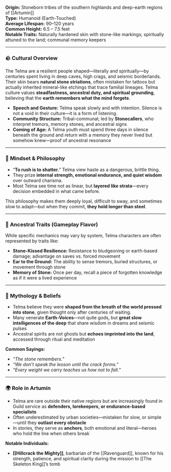 
**Origin:** Stoneborn tribes of the southern highlands and deep-earth regions of [[Artumin]]  
**Type:** Humanoid (Earth-Touched)  
**Average Lifespan:** 90–120 years  
**Common Height:** 6.5 – 7.5 feet  
**Notable Traits:** Naturally hardened skin with stone-like markings; spiritually attuned to the land; communal memory keepers

---

### 🪨 **Cultural Overview**

The Telma are a resilient people shaped—literally and spiritually—by centuries spent living in deep caves, high crags, and seismic borderlands. Their skin bears **natural stone striations**, often mistaken for tattoos but actually inherited mineral-like etchings that trace familial lineages. Telma culture values **steadfastness, ancestral duty, and spiritual grounding**, believing that the **earth remembers what the mind forgets**.

- **Speech and Gesture:** Telma speak slowly and with intention. Silence is not a void in their culture—it is a form of listening.
- **Community Structure:** Tribal-communal; led by **Stonecallers**, who interpret tremors, memory stones, and ancestral signs
- **Coming of Age:** A Telma youth must spend three days in silence beneath the ground and return with a memory they never lived but somehow knew—proof of ancestral resonance

---

### 🧠 **Mindset & Philosophy**

- “**To rush is to shatter.**” Telma view haste as a dangerous, brittle thing.
- They prize **internal strength, emotional endurance, and quiet wisdom** over outward charisma.
- Most Telma see time not as linear, but **layered like strata**—every decision embedded in what came before.

This philosophy makes them deeply loyal, difficult to sway, and sometimes slow to adapt—but when they commit, **they hold longer than steel**.

---

### 🧱 **Ancestral Traits (Gameplay Flavor)**

While specific mechanics may vary by system, Telma characters are often represented by traits like:

- **Stone-Kissed Resilience:** Resistance to bludgeoning or earth-based damage; advantage on saves vs. forced movement
- **Ear to the Ground:** The ability to sense tremors, buried structures, or movement through stone
- **Memory of Stone:** Once per day, recall a piece of forgotten knowledge as if it were a lived experience

---

### 📜 **Mythology & Beliefs**

- Telma believe they were **shaped from the breath of the world pressed into stone**, given thought only after centuries of waiting.
- Many venerate **Earth-Voices**—not quite gods, but **great slow intelligences of the deep** that share wisdom in dreams and seismic pulses
- Ancestral spirits are not ghosts but **echoes imprinted into the land**, accessed through ritual and meditation

**Common Sayings:**

- _“The stone remembers.”_
- _“We don’t speak the lesson until the crack forms.”_
- _“Every weight we carry teaches us how not to fall.”_

---

### 🌍 **Role in Artumin**

- Telma are rare outside their native regions but are increasingly found in Guild service as **defenders, lorekeepers, or endurance-based specialists**
- Often underestimated by urban societies—mistaken for slow, or simple—until they **outlast every obstacle**
- In stories, they serve as **anchors**, both emotional and literal—heroes who hold the line when others break

**Notable Individuals:**

- **[[Hillcrack the Mighty]]**, barbarian of the [[Ravenguard]], known for his strength, patience, and spiritual clarity during the mission to [[The Skeleton King]]’s tomb